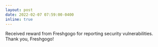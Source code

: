 ```yaml
---
layout: post
date: 2022-02-07 07:59:00-0400
inline: true
---
```


Received reward from Freshgogo for reporting security vulnerabilities. Thank you, Freshgogo!

